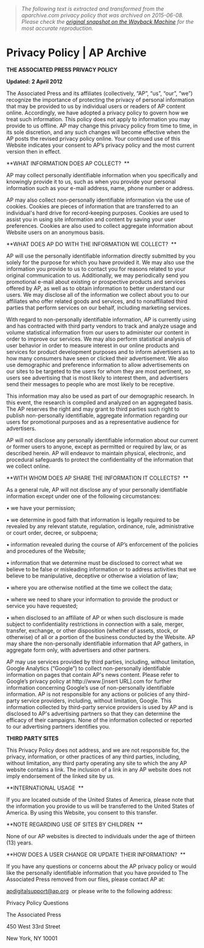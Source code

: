 > *The following text is extracted and transformed from the aparchive.com privacy policy that was archived on 2015-06-08. Please check the [original snapshot on the Wayback Machine](https://web.archive.org/web/20150608025107id_/http%3A//www.aparchive.com/privacypolicy) for the most accurate reproduction.*

# Privacy Policy | AP Archive

**THE ASSOCIATED PRESS PRIVACY POLICY**

 **Updated: 2 April 2012**

The Associated Press and its affiliates (collectively, “AP”, “us”, “our”, “we”) recognize the importance of protecting the privacy of personal information that may be provided to us by individual users or readers of AP content online. Accordingly, we have adopted a privacy policy to govern how we treat such information. This policy does not apply to information you may provide to us offline. AP may change this privacy policy from time to time, in its sole discretion, and any such changes will become effective when the AP posts the revised privacy policy online. Your continued use of this Website indicates your consent to AP’s privacy policy and the most current version then in effect.

 **WHAT INFORMATION DOES AP COLLECT?  **

AP may collect personally identifiable information when you specifically and knowingly provide it to us, such as when you provide your personal information such as your e-mail address, name, phone number or address. 

AP may also collect non-personally identifiable information via the use of cookies. Cookies are pieces of information that are transferred to an individual's hard drive for record-keeping purposes. Cookies are used to assist you in using site information and content by saving your user preferences. Cookies are also used to collect aggregate information about Website users on an anonymous basis. 

 **WHAT DOES AP DO WITH THE INFORMATION WE COLLECT?  **

AP will use the personally identifiable information directly submitted by you solely for the purpose for which you have provided it. We may also use the information you provide to us to contact you for reasons related to your original communication to us. Additionally, we may periodically send you promotional e-mail about existing or prospective products and services offered by AP, as well as to obtain information to better understand our users. We may disclose all of the information we collect about you to our affiliates who offer related goods and services, and to nonaffiliated third parties that perform services on our behalf, including marketing services.

With regard to non-personally identifiable information, AP is currently using and has contracted with third party vendors to track and analyze usage and volume statistical information from our users to administer our content in order to improve our services. We may also perform statistical analysis of user behavior in order to measure interest in our online products and services for product development purposes and to inform advertisers as to how many consumers have seen or clicked their advertisement. We also use demographic and preference information to allow advertisements on our sites to be targeted to the users for whom they are most pertinent, so users see advertising that is most likely to interest them, and advertisers send their messages to people who are most likely to be receptive.   

This information may also be used as part of our demographic research. In this event, the research is compiled and analyzed on an aggregated basis. The AP reserves the right and may grant to third parties such right to publish non-personally identifiable, aggregate information regarding our users for promotional purposes and as a representative audience for advertisers.

AP will not disclose any personally identifiable information about our current or former users to anyone, except as permitted or required by law, or as described herein. AP will endeavor to maintain physical, electronic, and procedural safeguards to protect the confidentiality of the information that we collect online. 

 **WITH WHOM DOES AP SHARE THE INFORMATION IT COLLECTS?  **

As a general rule, AP will not disclose any of your personally identifiable information except under one of the following circumstances: 

• we have your permission; 

• we determine in good faith that information is legally required to be revealed by any relevant statute, regulation, ordinance, rule, administrative or court order, decree, or subpoena; 

• information revealed during the course of AP’s enforcement of the policies and procedures of the Website; 

• information that we determine must be disclosed to correct what we believe to be false or misleading information or to address activities that we believe to be manipulative, deceptive or otherwise a violation of law; 

• where you are otherwise notified at the time we collect the data; 

• where we need to share your information to provide the product or service you have requested;

• when disclosed to an affiliate of AP or when such disclosure is made subject to confidentiality restrictions in connection with a sale, merger, transfer, exchange, or other disposition (whether of assets, stock, or otherwise) of all or a portion of the business conducted by the Website. AP may share the non-personally identifiable information that AP gathers, in aggregate form only, with advertisers and other partners. 

AP may use services provided by third parties, including, without limitation, Google Analytics (“Google”) to collect non-personally identifiable information on pages that contain AP's news content. Please refer to Google’s privacy policy at http://www.[insert URL].com for further information concerning Google’s use of non-personally identifiable information. AP is not responsible for any actions or policies of any third-party service providers, including, without limitation, Google. This information collected by third-party service providers is used by AP and is disclosed to AP's advertising partners so that they can determine the efficacy of their campaigns. None of the information collected or reported to our advertising partners identifies you.

 **THIRD PARTY SITES**

This Privacy Policy does not address, and we are not responsible for, the privacy, information, or other practices of any third parties, including, without limitation, any third party operating any site to which the any AP website contains a link. The inclusion of a link in any AP website does not imply endorsement of the linked site by us.

 **INTERNATIONAL USAGE  **

If you are located outside of the United States of America, please note that the information you provide to us will be transferred to the United States of America. By using this Website, you consent to this transfer. 

 **NOTE REGARDING USE OF SITES BY CHILDREN  **

None of our AP websites is directed to individuals under the age of thirteen (13) years.

 **HOW DOES A USER CHANGE OR UPDATE THEIR INFORMATION?  **

If you have any questions or concerns about the AP privacy policy or would like the personally identifiable information that you have provided to The Associated Press removed from our files, please contact AP at: 

apdigitalsupport@ap.org  or please write to the following address:  

Privacy Policy Questions

The Associated Press

450 West 33rd Street

New York, NY 10001 

  
  

